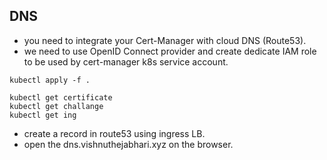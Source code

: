 ## DNS

- you need to integrate your Cert-Manager with cloud DNS (Route53).
- we need to use OpenID Connect provider and create dedicate IAM role to be used by cert-manager k8s service account.

```
kubectl apply -f .
```

```
kubectl get certificate
kubectl get challange
kubectl get ing
```
- create a record in route53 using ingress LB.
- open the dns.vishnuthejabhari.xyz on the browser.

